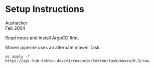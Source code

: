 # Setup Instructions
Aushacker</br>
Feb 2004

Read notes and install ArgoCD first.

Maven pipeline uses an alternate maven Task:

`oc apply -f https://api.hub.tekton.dev/v1/resource/tekton/task/maven/0.3/raw`
